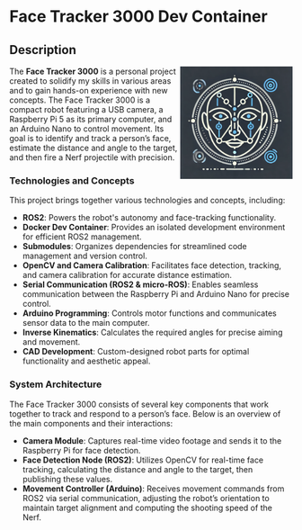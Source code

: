 # Face Tracker 3000 Dev Container
## Description
<img src="face_tracker_3000_logo.webp" alt="Logo" align="right" width="200" style="margin-left: px15;"/>

The **Face Tracker 3000** is a personal project created to solidify my skills in various areas and to gain hands-on experience with new concepts. The Face Tracker 3000 is a compact robot featuring a USB camera, a Raspberry Pi 5 as its primary computer, and an Arduino Nano to control movement. Its goal is to identify and track a person’s face, estimate the distance and angle to the target, and then fire a Nerf projectile with precision.
### Technologies and Concepts
This project brings together various technologies and concepts, including:

- **ROS2**: Powers the robot's autonomy and face-tracking functionality.
- **Docker Dev Container**: Provides an isolated development environment for efficient ROS2 management.
- **Submodules**: Organizes dependencies for streamlined code management and version control.
- **OpenCV and Camera Calibration**: Facilitates face detection, tracking, and camera calibration for accurate distance estimation.
- **Serial Communication (ROS2 & micro-ROS)**: Enables seamless communication between the Raspberry Pi and Arduino Nano for precise control.
- **Arduino Programming**: Controls motor functions and communicates sensor data to the main computer.
- **Inverse Kinematics**: Calculates the required angles for precise aiming and movement.
- **CAD Development**: Custom-designed robot parts for optimal functionality and aesthetic appeal.

### System Architecture
The Face Tracker 3000 consists of several key components that work together to track and respond to a person’s face. Below is an overview of the main components and their interactions:

- **Camera Module**: Captures real-time video footage and sends it to the Raspberry Pi for face detection.
- **Face Detection Node (ROS2)**: Utilizes OpenCV for real-time face tracking, calculating the distance and angle to the target, then publishing these values.
- **Movement Controller (Arduino)**: Receives movement commands from ROS2 via serial communication, adjusting the robot’s orientation to maintain target alignment and computing the shooting speed of the Nerf.


